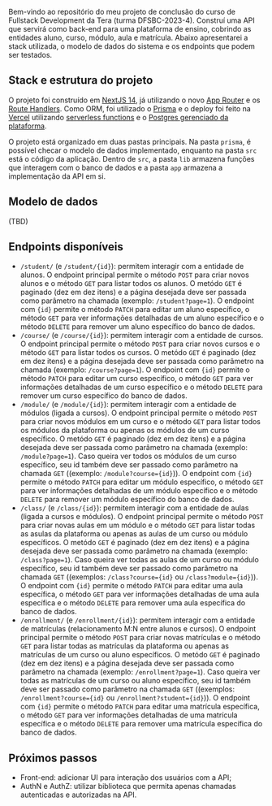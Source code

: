 Bem-vindo ao repositório do meu projeto de conclusão do curso de Fullstack Development da Tera (turma DFSBC-2023-4). Construí uma API que servirá como back-end para uma plataforma de ensino, cobrindo as entidades aluno, curso, módulo, aula e matrícula. Abaixo apresentarei a stack utilizada, o modelo de dados do sistema e os endpoints que podem ser testados.

## Stack e estrutura do projeto

O projeto foi construído em [NextJS 14](https://nextjs.org/blog/next-14), já utilizando o novo [App Router](https://nextjs.org/docs/app) e os [Route Handlers](https://nextjs.org/docs/app/building-your-application/routing/route-handlers). Como ORM, foi utilizado o [Prisma](https://www.prisma.io/) e o deploy foi feito na [Vercel](https://vercel.com/) utilizando [serverless functions](https://vercel.com/docs/functions/serverless-functions) e o [Postgres gerenciado da plataforma](https://vercel.com/storage/postgres).

O projeto está organizado em duas pastas principais. Na pasta `prisma`, é possível checar o modelo de dados implementado, enquanto na pasta `src` está o código da aplicação. Dentro de `src`, a pasta `lib` armazena funções que interagem com o banco de dados e a pasta `app` armazena a implementação da API em si.

## Modelo de dados

(TBD)

## Endpoints disponíveis

- `/student/` (e `/student/{id}`): permitem interagir com a entidade de alunos. O endpoint principal permite o método `POST` para criar novos alunos e o método `GET` para listar todos os alunos. O metódo `GET` é paginado (dez em dez itens) e a página desejada deve ser passada como parâmetro na chamada (exemplo: `/student?page=1`). O endpoint com `{id}` permite o método `PATCH` para editar um aluno específico, o método `GET` para ver informações detalhadas de um aluno específico e o método `DELETE` para remover um aluno específico do banco de dados.
- `/course/` (e `/course/{id}`): permitem interagir com a entidade de cursos. O endpoint principal permite o método `POST` para criar novos cursos e o método `GET` para listar todos os cursos. O metódo `GET` é paginado (dez em dez itens) e a página desejada deve ser passada como parâmetro na chamada (exemplo: `/course?page=1`). O endpoint com `{id}` permite o método `PATCH` para editar um curso específico, o método `GET` para ver informações detalhadas de um curso específico e o método `DELETE` para remover um curso específico do banco de dados.
- `/module/` (e `/module/{id}`): permitem interagir com a entidade de módulos (ligada a cursos). O endpoint principal permite o método `POST` para criar novos módulos em um curso e o método `GET` para listar todos os módulos da plataforma ou apenas os módulos de um curso específico. O metódo `GET` é paginado (dez em dez itens) e a página desejada deve ser passada como parâmetro na chamada (exemplo: `/module?page=1`). Caso queira ver todos os módulos de um curso específico, seu id também deve ser passado como parâmetro na chamada `GET` ((exemplo: `/module?course={id}`)). O endpoint com `{id}` permite o método `PATCH` para editar um módulo específico, o método `GET` para ver informações detalhadas de um módulo específico e o método `DELETE` para remover um módulo específico do banco de dados.
- `/class/` (e `/class/{id}`): permitem interagir com a entidade de aulas (ligada a cursos e módulos). O endpoint principal permite o método `POST` para criar novas aulas em um módulo e o método `GET` para listar todas as asulas da plataforma ou apenas as aulas de um curso ou módulo específicos. O metódo `GET` é paginado (dez em dez itens) e a página desejada deve ser passada como parâmetro na chamada (exemplo: `/class?page=1`). Caso queira ver todas as aulas de um curso ou módulo específico, seu id também deve ser passado como parâmetro na chamada `GET` ((exemplos: `/class?course={id}` ou `/class?module={id}`)). O endpoint com `{id}` permite o método `PATCH` para editar uma aula específica, o método `GET` para ver informações detalhadas de uma aula específica e o método `DELETE` para remover uma aula específica do banco de dados.
- `/enrollment/` (e `/enrollment/{id}`): permitem interagir com a entidade de matrículas (relacionamento M:N entre alunos e cursos). O endpoint principal permite o método `POST` para criar novas matrículas e o método `GET` para listar todas as matrículas da plataforma ou apenas as matrículas de um curso ou aluno específicos. O metódo `GET` é paginado (dez em dez itens) e a página desejada deve ser passada como parâmetro na chamada (exemplo: `/enrollment?page=1`). Caso queira ver todas as matrículas de um curso ou aluno específico, seu id também deve ser passado como parâmetro na chamada `GET` ((exemplos: `/enrollment?course={id}` ou `/enrollment?student={id}`)). O endpoint com `{id}` permite o método `PATCH` para editar uma matrícula específica, o método `GET` para ver informações detalhadas de uma matrícula específica e o método `DELETE` para remover uma matrícula específica do banco de dados.

## Próximos passos

- Front-end: adicionar UI para interação dos usuários com a API;
- AuthN e AuthZ: utilizar biblioteca que permita apenas chamadas autenticadas e autorizadas na API.
